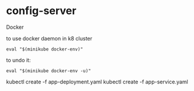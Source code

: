 # config-server



Docker

to use docker daemon in k8 cluster

`eval "$(minikube docker-env)"`


to undo it:

`eval "$(minikube docker-env -u)"`





kubectl create -f app-deployment.yaml 
kubectl create -f app-service.yaml 

